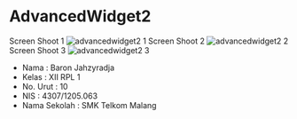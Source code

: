 # AdvancedWidget2

Screen Shoot 1
![advancedwidget2 1](https://cloud.githubusercontent.com/assets/22133450/18707017/74136f50-801e-11e6-8a3a-e3cdef6967c9.jpg)
Screen Shoot 2
![advancedwidget2 2](https://cloud.githubusercontent.com/assets/22133450/18707018/7414384a-801e-11e6-85af-9472e1e3811a.jpg)
Screen Shoot 3
![advancedwidget2 3](https://cloud.githubusercontent.com/assets/22133450/18707019/74251066-801e-11e6-9f1b-5673b61f5190.jpg)

- Nama : Baron Jahzyradja
- Kelas : XII RPL 1
- No. Urut : 10
- NIS : 4307/1205.063
- Nama Sekolah : SMK Telkom Malang
